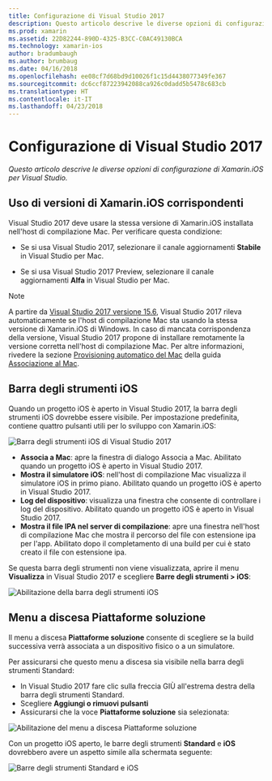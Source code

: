 ```yaml
---
title: Configurazione di Visual Studio 2017
description: Questo articolo descrive le diverse opzioni di configurazione di Xamarin.iOS per Visual Studio 2017.
ms.prod: xamarin
ms.assetid: 22D82244-890D-4325-B3CC-C0AC49130BCA
ms.technology: xamarin-ios
author: bradumbaugh
ms.author: brumbaug
ms.date: 04/16/2018
ms.openlocfilehash: ee08cf7d68bd9d10026f1c15d4438077349fe367
ms.sourcegitcommit: dc6ccf87223942088ca926c0dadd5b5478c683cb
ms.translationtype: HT
ms.contentlocale: it-IT
ms.lasthandoff: 04/23/2018
---
```

# <a name="configuring-visual-studio-2017"></a>Configurazione di Visual Studio 2017

_Questo articolo descrive le diverse opzioni di configurazione di Xamarin.iOS per Visual Studio._

## <a name="using-matching-xamarinios-versions"></a>Uso di versioni di Xamarin.iOS corrispondenti

Visual Studio 2017 deve usare la stessa versione di Xamarin.iOS installata nell'host di compilazione Mac. Per verificare questa condizione:

 - Se si usa Visual Studio 2017, selezionare il canale aggiornamenti **Stabile** in Visual Studio per Mac.

 - Se si usa Visual Studio 2017 Preview, selezionare il canale aggiornamenti **Alfa** in Visual Studio per Mac.

> [!NOTE]
> A partire da [Visual Studio 2017 versione 15.6](https://docs.microsoft.com/visualstudio/releasenotes/vs2017-relnotes#automatic-macos-provisioning), Visual Studio 2017 rileva automaticamente se l'host di compilazione Mac sta usando la stessa versione di Xamarin.iOS di Windows. In caso di mancata corrispondenza della versione, Visual Studio 2017 propone di installare remotamente la versione corretta nell'host di compilazione Mac. Per altre informazioni, rivedere la sezione [Provisioning automatico del Mac](~/ios/get-started/installation/windows/connecting-to-mac/index.md#automatic-mac-provisioning) della guida [Associazione al Mac](~/ios/get-started/installation/windows/connecting-to-mac/index.md).

## <a name="ios-toolbar"></a>Barra degli strumenti iOS

Quando un progetto iOS è aperto in Visual Studio 2017, la barra degli strumenti iOS dovrebbe essere visibile.  Per impostazione predefinita, contiene quattro pulsanti utili per lo sviluppo con Xamarin.iOS:

![Barra degli strumenti iOS di Visual Studio 2017](config-options-images/ios-toolbar.png "Barra degli strumenti iOS di Visual Studio 2017")

- **Associa a Mac**: apre la finestra di dialogo Associa a Mac. Abilitato quando un progetto iOS è aperto in Visual Studio 2017.
- **Mostra il simulatore iOS**: nell'host di compilazione Mac visualizza il simulatore iOS in primo piano. Abilitato quando un progetto iOS è aperto in Visual Studio 2017.
- **Log del dispositivo**: visualizza una finestra che consente di controllare i log del dispositivo. Abilitato quando un progetto iOS è aperto in Visual Studio 2017.
- **Mostra il file IPA nel server di compilazione**: apre una finestra nell'host di compilazione Mac che mostra il percorso del file con estensione ipa per l'app. Abilitato dopo il completamento di una build per cui è stato creato il file con estensione ipa.

Se questa barra degli strumenti non viene visualizzata, aprire il menu **Visualizza** in Visual Studio 2017 e scegliere **Barre degli strumenti > iOS**:

![Abilitazione della barra degli strumenti iOS](config-options-images/ios-toolbar-enable.png "Abilitazione della barra degli strumenti di iOS")

## <a name="solution-platforms-drop-down-menu"></a>Menu a discesa Piattaforme soluzione

Il menu a discesa **Piattaforme soluzione** consente di scegliere se la build successiva verrà associata a un dispositivo fisico o a un simulatore.

Per assicurarsi che questo menu a discesa sia visibile nella barra degli strumenti Standard:

- In Visual Studio 2017 fare clic sulla freccia GIÙ all'estrema destra della barra degli strumenti Standard.
- Scegliere **Aggiungi o rimuovi pulsanti** 
- Assicurarsi che la voce **Piattaforme soluzione** sia selezionata:

![Abilitazione del menu a discesa Piattaforme soluzione](config-options-images/solution-platforms-enable.png "Abilitazione del menu a discesa Piattaforme soluzione")

Con un progetto iOS aperto, le barre degli strumenti **Standard** e **iOS** dovrebbero avere un aspetto simile alla schermata seguente:

![Barre degli strumenti Standard e iOS](config-options-images/toolbars.png "Barre degli strumenti Standard e iOS")


